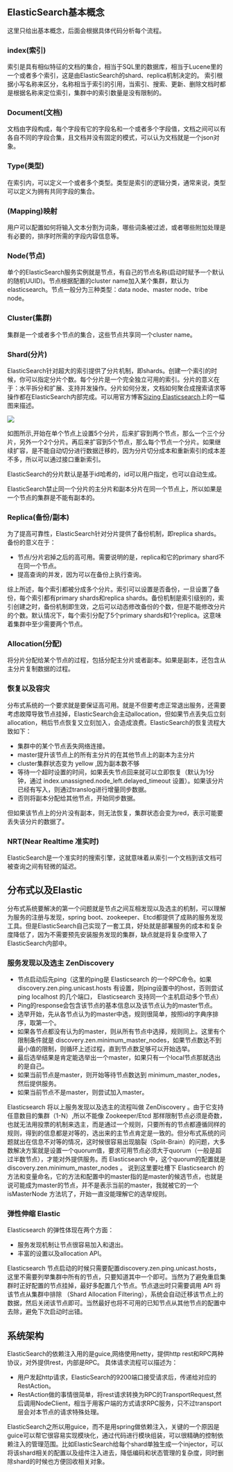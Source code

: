 ## ElasticSearch基本概念

这里只给出基本概念，后面会根据具体代码分析每个流程。

### index(索引)

索引是具有相似特征的文档的集合，相当于SQL里的数据库，相当于Lucene里的一个或者多个索引，这是由ElasticSearch的shard、replica机制决定的。
索引根据小写名称来区分，名称相当于索引的引用，当索引、搜索、更新、删除文档时都是根据名称来定位索引，集群中的索引数量是没有限制的。

### Document(文档)

文档由字段构成，每个字段有它的字段名和一个或者多个字段值，文档之间可以有各自不同的字段合集，且文档并没有固定的模式，可以认为文档就是一个json对象。

### Type(类型)

在索引内，可以定义一个或者多个类型。类型是索引的逻辑分类，通常来说，类型可以定义为拥有共同字段的集合。

### (Mapping)映射

用户可以配置如何将输入文本分割为词条，哪些词条被过滤，或者哪些附加处理是有必要的，排序时所需的字段内容信息等。

### Node(节点)

单个的ElasticSearch服务实例就是节点，有自己的节点名称(启动时赋予一个默认的随机UUID)。节点根据配置的cluster name加入某个集群，默认为elasticsearch。节点一般分为三种类型：data node、master node、tribe node。

### Cluster(集群)

集群是一个或者多个节点的集合，这些节点共享同一个cluster name。

### Shard(分片)

ElasticSearch针对超大的索引提供了分片机制，即shards。创建一个索引的时候，你可以指定分片个数。每个分片是一个完全独立可用的索引。分片的意义在于：水平拆分和扩展、支持并发操作。分片如何分发，文档如何聚合成搜索请求等操作都在ElasticSearch内部完成。可以用官方博客[Sizing Elasticsearch](https://www.elastic.co/blog/found-sizing-elasticsearch)上的一幅图来描述。

![](https://www.elastic.co/assets/bltff2cbc243e62aed0/scaling-stories.svg)

如图所示,开始在单个节点上设置5个分片，后来扩容到两个节点，那么一个三个分片，另外一个2个分片。再后来扩容到5个节点，那么每个节点一个分片。如果继续扩容，是不能自动切分进行数据迁移的，因为分片切分成本和重新索引的成本差不多，所以可以通过接口重新索引。

ElasticSearch的分片默认是基于id哈希的，id可以用户指定，也可以自动生成。

ElasticSearch禁止同一个分片的主分片和副本分片在同一个节点上，所以如果是一个节点的集群是不能有副本的。


### Replica(备份/副本)

为了提高可靠性，ElasticSearch针对分片提供了备份机制，即replica shards。
备份的意义在于：

* 节点/分片宕掉之后的高可用。需要说明的是，replica和它的primary shard不在同一个节点。
* 提高查询的并发，因为可以在备份上执行查询。

综上所述，每个索引都被分成多个分片。索引可以设置是否备份，一旦设置了备份，每个索引都有primary shards和replica shards。备份机制是索引级别的，索引创建之时，备份机制即生效，之后可以动态修改备份的个数，但是不能修改分片的个数。默认情况下，每个索引分配了5个primary shards和1个replica。这意味着集群中至少需要两个节点。

### Allocation(分配)

将分片分配给某个节点的过程，包括分配主分片或者副本。如果是副本，还包含从主分片复制数据的过程。

### 恢复以及容灾

分布式系统的一个要求就是要保证高可用。就是不但要考虑正常退出服务，还需要考虑故障导致节点挂掉，ElasticSearch会主动allocation，但如果节点丢失后立刻allocation，稍后节点恢复又立刻加入，会造成浪费。ElasticSearch的恢复流程大致如下：

* 集群中的某个节点丢失网络连接。
* master提升该节点上的所有主分片的在其他节点上的副本为主分片
* cluster集群状态变为 yellow ,因为副本数不够
* 等待一个超时设置的时间，如果丢失节点回来就可以立即恢复（默认为1分钟，通过 index.unassigned.node_left.delayed_timeout 设置）。如果该分片已经有写入，则通过translog进行增量同步数据。
* 否则将副本分配给其他节点，开始同步数据。

但如果该节点上的分片没有副本，则无法恢复，集群状态会变为red，表示可能要丢失该分片的数据了。


### NRT(Near Realtime 准实时)

ElasticSearch是一个准实时的搜索引擎，这就意味着从索引一个文档到该文档可被查询之间有轻微的延迟。

## 分布式以及Elastic

分布式系统要解决的第一个问题就是节点之间互相发现以及选主的机制，可以理解为服务的注册与发现，spring boot、zookeeper、Etcd都提供了成熟的服务发现工具。但是ElasticSearch自己实现了一套工具，好处就是部署服务的成本和复杂度降低了，因为不需要预先安装服务发现的集群，缺点就是将复杂度带入了ElasticSearch内部中。

### 服务发现以及选主 ZenDiscovery

* 节点启动后先ping（这里的ping是 Elasticsearch 的一个RPC命令。如果 discovery.zen.ping.unicast.hosts 有设置，则ping设置中的host，否则尝试ping localhost 的几个端口， Elasticsearch 支持同一个主机启动多个节点）
* Ping的response会包含该节点的基本信息以及该节点认为的master节点。
* 选举开始，先从各节点认为的master中选，规则很简单，按照id的字典序排序，取第一个。
* 如果各节点都没有认为的master，则从所有节点中选择，规则同上。这里有个限制条件就是 discovery.zen.minimum_master_nodes，如果节点数达不到最小值的限制，则循环上述过程，直到节点数足够可以开始选举。
* 最后选举结果是肯定能选举出一个master，如果只有一个local节点那就选出的是自己。
* 如果当前节点是master，则开始等待节点数达到 minimum_master_nodes，然后提供服务。
* 如果当前节点不是master，则尝试加入master。

Elasticsearch 将以上服务发现以及选主的流程叫做 ZenDiscovery 。由于它支持任意数目的集群（1-N）,所以不能像 Zookeeper/Etcd 那样限制节点必须是奇数，也就无法用投票的机制来选主，而是通过一个规则，只要所有的节点都遵循同样的规则，得到的信息都是对等的，选出来的主节点肯定是一致的。但分布式系统的问题就出在信息不对等的情况，这时候很容易出现脑裂（Split-Brain）的问题，大多数解决方案就是设置一个quorum值，要求可用节点必须大于quorum（一般是超过半数节点），才能对外提供服务。而 Elasticsearch 中，这个quorum的配置就是 discovery.zen.minimum_master_nodes 。 说到这里要吐槽下 Elasticsearch 的方法和变量命名，它的方法和配置中的master指的是master的候选节点，也就是说可能成为master的节点，并不是表示当前的master，我就被它的一个 isMasterNode 方法坑了，开始一直没能理解它的选举规则。

###  弹性伸缩 Elastic

Elasticsearch 的弹性体现在两个方面：

* 服务发现机制让节点很容易加入和退出。
* 丰富的设置以及allocation API。

Elasticsearch 节点启动的时候只需要配置discovery.zen.ping.unicast.hosts，这里不需要列举集群中所有的节点，只要知道其中一个即可。当然为了避免重启集群时正好配置的节点挂掉，最好多配置几个节点。节点退出时只需要调用 API 将该节点从集群中排除 （Shard Allocation Filtering），系统会自动迁移该节点上的数据，然后关闭该节点即可。当然最好也将不可用的已知节点从其他节点的配置中去除，避免下次启动时出错。

## 系统架构

ElasticSearch的依赖注入用的是guice,网络使用netty，提供http rest和RPC两种协议，对外提供rest，内部是RPC。
具体请求流程可以描述为：

* 用户发起http请求，ElasticSearch的9200端口接受请求后，传递给对应的RestAction。
* RestAction做的事情很简单，将rest请求转换为RPC的TransportRequest,然后调用NodeClient，相当于用客户端的方式请求RPC服务，只不过transport层会对本节点的请求特殊处理。

ElasticSearch之所以用guice，而不是用spring做依赖注入，关键的一个原因是guice可以帮它很容易实现模块化，通过代码进行模块组装，可以很精确的控制依赖注入的管理范围。比如ElasticSearch给每个shard单独生成一个injector，可以将该shard相关的配置以及组件注入进去，降低编码和状态管理的复杂度，同时删除shard的时候也方便回收相关对象。
